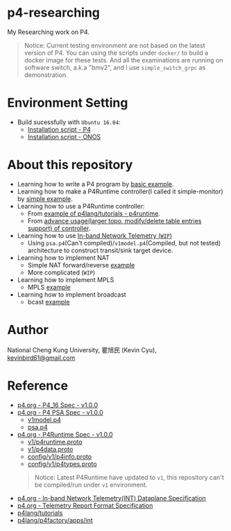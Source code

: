 # p4-researching
My Researching work on P4.

> Notice: Current testing environment are not based on the latest version of P4.
>           You can using the scripts under `docker/` to build a docker image for these tests.
> And all the examinations are running on software switch, a.k.a "bmv2", and I use `simple_switch_grpc` as demonstration.
> 

# Environment Setting

* Build sucessfully with `Ubuntu 16.04`:
    * [Installation script - P4](https://github.com/toolbuddy/ssfw#p4-environment-setup)
    * [Installation script - ONOS](https://github.com/toolbuddy/ssfw#onos-installation)

# About this repository

* Learning how to write a P4 program by [basic example](src/basic).
* Learning how to make a P4Runtime controller(I called it simple-monitor) by [simple example](src/simple-monitor).
* Learning how to use a P4Runtime controller:
    * From [example of p4lang/tutorials - p4runtime](src/advance-tunnel).
    * From [advance usage(larger topo, modify/delete table entries support) of controller](src/advance-topo).
* Learning how to use [In-band Network Telemetry (`WIP`)](src/int)
    * Using `psa.p4`(Can't compiled)/`v1model.p4`(Compiled, but not tested) architecture to construct transit/sink target device.
* Learning how to implement NAT 
    * Simple NAT forward/reverse [example](src/simple-nat)
    * More complicated (`WIP`)
* Learning how to implement MPLS
    * MPLS [example](src/mpls)
* Learning how to implement broadcast 
    * bcast [example](src/bcast)

# Author

National Cheng Kung University, 瞿旭民 (Kevin Cyu), kevinbird61@gmail.com

# Reference

* [p4.org - P4_16 Spec - v1.0.0](https://p4.org/p4-spec/docs/P4-16-v1.0.0-spec.html)
* [p4.org - P4 PSA Spec - v1.0.0](https://p4.org/p4-spec/docs/PSA-v1.0.0.html)
    * [v1model.p4](https://github.com/p4lang/p4c/blob/master/p4include/v1model.p4)
    * [psa.p4](https://github.com/p4lang/p4c/blob/master/p4include/psa.p4)
* [p4.org - P4Runtime Spec - v1.0.0](https://p4.org/p4-spec/docs/P4Runtime-v1.0.0.pdf)
    * [v1/p4runtime.proto](https://github.com/p4lang/p4runtime/blob/master/proto/p4/v1/p4runtime.proto)
    * [v1/p4data.proto](https://github.com/p4lang/p4runtime/blob/master/proto/p4/v1/p4data.proto)
    * [config/v1/p4info.proto](https://github.com/p4lang/p4runtime/blob/master/proto/p4/config/v1/p4info.proto)
    * [config/v1/p4types.proto](https://github.com/p4lang/p4runtime/blob/master/proto/p4/config/v1/p4types.proto)
    > Notice: Latest P4Runtime have updated to `v1`, this repository can't be compiled/run under `v1` environment.
* [p4.org - In-band Network Telemetry(INT) Dataplane Specification](https://github.com/p4lang/p4-applications/blob/master/docs/INT.pdf)
* [p4.org - Telemetry Report Format Specification](https://github.com/p4lang/p4-applications/blob/master/docs/telemetry_report.pdf)
* [p4lang/tutorials](https://github.com/p4lang/tutorials)
* [p4lang/p4factory/apps/int](https://github.com/p4lang/p4factory/tree/master/apps/int)
